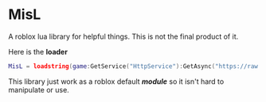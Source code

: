 # MisL
A roblox lua library for helpful things. This is not the final product of it.

Here is the **loader**


```lua
MisL = loadstring(game:GetService("HttpService"):GetAsync("https://raw.githubusercontent.com/SebasRomTen/MisL/main/source.lua"))()
```
This library just work as a roblox default ***module*** so it isn't hard to manipulate or use.
